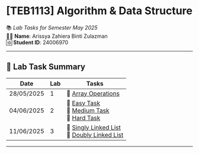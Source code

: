 # **[TEB1113] Algorithm & Data Structure**

📚 *Lab Tasks for Semester May 2025*  
👩‍🎓 **Name**: Arissya Zahiera Binti Zulazman  
🆔 **Student ID**: 24006970

---

## 🔬 Lab Task Summary

| Date       | Lab | Tasks                                                                                                                                                    |
|------------|-----|----------------------------------------------------------------------------------------------------------------------------------------------------------|
| 28/05/2025 | 1   | 🔹 [Array Operations](./ADS_L1/24006970_lab1_ADS.cpp)                                                                                                   |
| 04/06/2025 | 2   | 🔹 [Easy Task](./ADS_L2/24006970_ADS_L2_easy.cpp)  <br> 🔹 [Medium Task](./ADS_L2/24006970_ADS_L2_Medium.cpp) <br> 🔹 [Hard Task](./ADS_L2/24006970_ADS_L2_Hard.cpp) |
| 11/06/2025 | 3   | 🔹 [Singly Linked List](./ADS_L3/24006970_ADS_L3_SinglyLinkedList.cpp) <br> 🔹 [Doubly Linked List](./ADS_L3/24006970_ADS_L3_DoublyLinkedList/24006970_ADS_L3_DoublyLinkedList/24006970_ADS_L3_DoublyLinkedList.cpp) |

---
